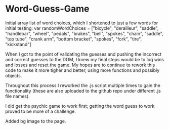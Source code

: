 # Word-Guess-Game

initial array list of word choices, which I shortened to just a few words for initial testing:
var randomWordChoices = ["bicycle", "derailleur", "saddle", "handlebar", "wheel", "pedals", "brakes", "bell", "spokes", "chain", "saddle", "top tube", "crank arm", "bottom bracket", "spokes", "fork", "tire", "kickstand"]

When I got to the point of validating the guesses and pushing the incorrect and correct guesses to the DOM, I knew my final steps would be to log wins and losses and reset the game. 
My hopes are to continue to rework this code to make it more tigher and better, using more functions and possibly objects.

Throughout this process I reworked the .js script multiple times to gain the functionality (these are also uploaded to the github repo under different .js file names).

I did get the psychic game to work first; getting the word guess to work proved to be more of a challenge.

Added bg image to the page.